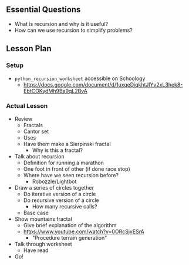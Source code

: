 ## Essential Questions

- What is recursion and why is it useful?
- How can we use recursion to simplify problems?

## Lesson Plan

### Setup

- `python_recursion_worksheet` accessible on Schoology
    - https://docs.google.com/document/d/1uxqeDiqkhtJlYv2xL3hek8-EbtCOKydMh9Ba9qL2BvA

### Actual Lesson

- Review
    - Fractals
    - Cantor set
    - Uses
    - Have them make a Sierpinski fractal
        - Why is this a fractal?
- Talk about recursion
    - Definition for running a marathon
    - One foot in front of other (if done race stop)
    - Where have we seen recursion before?
        - Robozzle/Lightbot
- Draw a series of circles together
    - Do iterative version of a circle
    - Do recursive version of a circle
        - How many recursive calls?
    - Base case
- Show mountains fractal
    - Give brief explanation of the algorithm
    - https://www.youtube.com/watch?v=0ORcSjvESrA
        - "Procedure terrain generation"
- Talk through worksheet
    - Have read
- Go!
